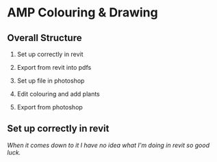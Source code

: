 # AMP Colouring & Drawing

## Overall Structure

1. Set up correctly in revit

2. Export from revit into pdfs

3. Set up file in photoshop

4. Edit colouring and add plants

5. Export from photoshop

## Set up correctly in revit

*When it comes down to it I have no idea what I'm doing in revit so good luck.*

